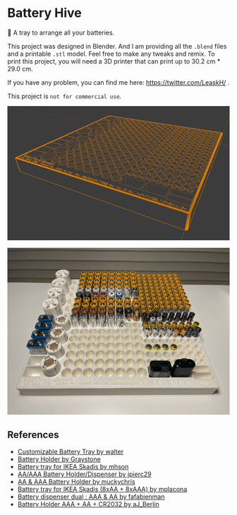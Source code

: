 # Battery Hive
🔋 A tray to arrange all your batteries.

This project was designed in Blender. And I am providing all the `.blend` files and a printable `.stl` model. Feel free to make any tweaks and remix. To print this project, you will need a 3D printer that can print up to 30.2 cm * 29.0 cm.

If you have any problem, you can find me here: https://twitter.com/LeaskH/ .

This project is `not for commercial use`.

![Battery-Hive-Design](https://github.com/Leask/Battery-Hive/blob/main/Photos/Screen%20Shot%202020-12-27%20at%209.52.57%20PM.jpg?raw=true "Battery-Hive-Design")

![Battery-Hive-Design](https://github.com/Leask/Battery-Hive/blob/main/Photos/IMG_5887.jpg?raw=true "Battery-Hive-Design")

## References

- [Customizable Battery Tray by walter](https://www.thingiverse.com/thing:48235)
- [Battery Holder by Graystone](https://www.thingiverse.com/thing:1324953)
- [Battery tray for IKEA Skadis by mhson](https://www.thingiverse.com/thing:2535312)
- [AA/AAA Battery Holder/Dispenser by jpierc29](https://www.thingiverse.com/thing:3166731)
- [AA & AAA Battery Holder by muckychris](https://www.thingiverse.com/thing:39212)
- [Battery tray for IKEA Skadis (8xAA + 8xAAA) by mplacona](https://www.thingiverse.com/thing:3772318)
- [Battery dispenser dual : AAA & AA by fafabienman](https://www.thingiverse.com/thing:3358129)
- [Battery Holder AAA + AA + CR2032 by aJ_Berlin](https://www.thingiverse.com/thing:4656007)
